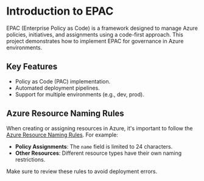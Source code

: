 # Introduction to EPAC

EPAC (Enterprise Policy as Code) is a framework designed to manage Azure policies, initiatives, and assignments using a code-first approach. This project demonstrates how to implement EPAC for governance in Azure environments.

## Key Features
- Policy as Code (PAC) implementation.
- Automated deployment pipelines.
- Support for multiple environments (e.g., dev, prod).

## Azure Resource Naming Rules
When creating or assigning resources in Azure, it's important to follow the [Azure Resource Naming Rules](https://learn.microsoft.com/en-us/azure/azure-resource-manager/management/resource-name-rules#microsoftauthorization). For example:
- **Policy Assignments**: The `name` field is limited to 24 characters.
- **Other Resources**: Different resource types have their own naming restrictions.

Make sure to review these rules to avoid deployment errors.